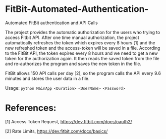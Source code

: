 # FitBit-Automated-Authentication-
Automated FitBit authentication and API Calls

The project provides the automatic authorization for the users who trying to access Fitbit API. After one time manual authorization, the project automatically refreshes the token which expires every 8 hours [1] and the new refreshed token and the access-token will be saved in a file. According to the FitBit API, the token expires every 8 hours and we need to get a new token for the authorization again. It then reads the saved token from the file and re-authorizes the program and saves the new token in the file.

FitBit allows 150 API calls per day [2], so the program calls the API every 9.6 minutes and stores the user data in a file.

Usage: ```python MainApp <Duration> <UserName> <Password>```


# References:
[1] Access Token Request, https://dev.fitbit.com/docs/oauth2/

[2] Rate Limits, https://dev.fitbit.com/docs/basics/
